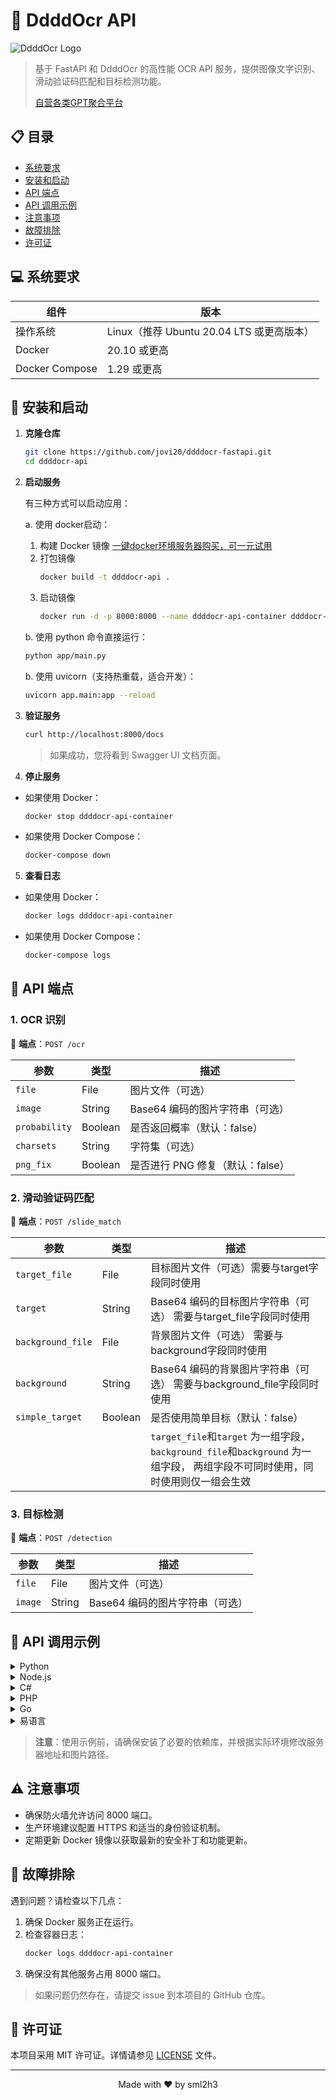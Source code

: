 # 🚀 DdddOcr API

![DdddOcr Logo](https://cdn.wenanzhe.com/img/logo.png!/crop/700x500a400a500)

> 基于 FastAPI 和 DdddOcr 的高性能 OCR API 服务，提供图像文字识别、滑动验证码匹配和目标检测功能。
> 
> [自营各类GPT聚合平台](https://juxiangyun.com)

## 📋 目录

- [系统要求](#-系统要求)
- [安装和启动](#-安装和启动)
- [API 端点](#-api-端点)
- [API 调用示例](#-api-调用示例)
- [注意事项](#-注意事项)
- [故障排除](#-故障排除)
- [许可证](#-许可证)

## 💻 系统要求

| 组件 | 版本 |
|------|------|
| 操作系统 | Linux（推荐 Ubuntu 20.04 LTS 或更高版本）|
| Docker | 20.10 或更高 |
| Docker Compose | 1.29 或更高 |

## 🚀 安装和启动

1. **克隆仓库**
   ```bash
   git clone https://github.com/jovi20/ddddocr-fastapi.git
   cd ddddocr-api
   ```

2. **启动服务**
   
   有三种方式可以启动应用：

   a. 使用 docker启动：
      1. 构建 Docker 镜像 [一键docker环境服务器购买，可一元试用](https://www.rainyun.com/ddddocr_) 
      2. 打包镜像
          ```bash
          docker build -t ddddocr-api .
          ```
      3. 启动镜像
         ```bash
         docker run -d -p 8000:8000 --name ddddocr-api-container ddddocr-api
         ```

   b. 使用 python 命令直接运行：
      ```bash
      python app/main.py
      ```
   
   b. 使用 uvicorn（支持热重载，适合开发）：
      ```bash
      uvicorn app.main:app --reload
      ```


3. **验证服务**
   ```bash
   curl http://localhost:8000/docs
   ```
   > 如果成功，您将看到 Swagger UI 文档页面。
   
4. **停止服务**

- 如果使用 Docker：
  ```bash
  docker stop ddddocr-api-container
  ```

- 如果使用 Docker Compose：
  ```bash
  docker-compose down
  ```
  
5. **查看日志**

- 如果使用 Docker：
  ```bash
  docker logs ddddocr-api-container
  ```

- 如果使用 Docker Compose：
  ```bash
  docker-compose logs
  ```

## 🔌 API 端点

### 1. OCR 识别

🔗 **端点**：`POST /ocr`

| 参数 | 类型 | 描述 |
|------|------|------|
| `file` | File | 图片文件（可选） |
| `image` | String | Base64 编码的图片字符串（可选） |
| `probability` | Boolean | 是否返回概率（默认：false） |
| `charsets` | String | 字符集（可选） |
| `png_fix` | Boolean | 是否进行 PNG 修复（默认：false） |

### 2. 滑动验证码匹配

🔗 **端点**：`POST /slide_match`

| 参数                                                                                        | 类型                                                                                         | 描述                                                                                         |
|-------------------------------------------------------------------------------------------|--------------------------------------------------------------------------------------------|--------------------------------------------------------------------------------------------|
| `target_file`                                                                             | File                                                                                       | 目标图片文件（可选）需要与target字段同时使用                                                                  |
| `target`                                                                                  | String                                                                                     | Base64 编码的目标图片字符串（可选） 需要与target_file字段同时使用                                                 |
| `background_file`                                                                         | File                                                                                       | 背景图片文件（可选）    需要与background字段同时使用                                                          |
| `background`                                                                              | String                                                                                     | Base64 编码的背景图片字符串（可选）  需要与background_file字段同时使用                                            |
| `simple_target`                                                                           | Boolean                                                                                    | 是否使用简单目标（默认：false）                                                                         |
|| |  `target_file`和`target` 为一组字段，`background_file`和`background` 为一组字段， 两组字段不可同时使用，同时使用则仅一组会生效 |


### 3. 目标检测

🔗 **端点**：`POST /detection`

| 参数 | 类型 | 描述 |
|------|------|------|
| `file` | File | 图片文件（可选） |
| `image` | String | Base64 编码的图片字符串（可选） |

## 📘 API 调用示例

<details>
<summary>Python</summary>

```python
import requests
import base64

url = "http://localhost:8000/ocr"
image_path = "path/to/your/image.jpg"

with open(image_path, "rb") as image_file:
    encoded_string = base64.b64encode(image_file.read()).decode('utf-8')

data = {
    "image": encoded_string,
    "probability": False,
    "png_fix": False
}

response = requests.post(url, data=data)
print(response.json())
```
</details>
<details>
<summary>Node.js</summary>

```javascript
const axios = require('axios');
const fs = require('fs');

const url = 'http://localhost:8000/ocr';
const imagePath = 'path/to/your/image.jpg';

const imageBuffer = fs.readFileSync(imagePath);
const base64Image = imageBuffer.toString('base64');

const data = {
  image: base64Image,
  probability: false,
  png_fix: false
};

axios.post(url, data)
  .then(response => {
    console.log(response.data);
  })
  .catch(error => {
    console.error('Error:', error);
  });
```
</details>

<details>
<summary>C#</summary>

```csharp
using System;
using System.Net.Http;
using System.IO;
using System.Threading.Tasks;

class Program
{
    static async Task Main(string[] args)
    {
        var url = "http://localhost:8000/ocr";
        var imagePath = "path/to/your/image.jpg";

        var imageBytes = File.ReadAllBytes(imagePath);
        var base64Image = Convert.ToBase64String(imageBytes);

        var client = new HttpClient();
        var content = new MultipartFormDataContent();
        content.Add(new StringContent(base64Image), "image");
        content.Add(new StringContent("false"), "probability");
        content.Add(new StringContent("false"), "png_fix");

        var response = await client.PostAsync(url, content);
        var result = await response.Content.ReadAsStringAsync();
        Console.WriteLine(result);
    }
}
```
</details>

<details>
<summary>PHP</summary>

```php
<?php

$url = 'http://localhost:8000/ocr';
$imagePath = 'path/to/your/image.jpg';

$imageData = base64_encode(file_get_contents($imagePath));

$data = array(
    'image' => $imageData,
    'probability' => 'false',
    'png_fix' => 'false'
);

$options = array(
    'http' => array(
        'header'  => "Content-type: application/x-www-form-urlencoded\r\n",
        'method'  => 'POST',
        'content' => http_build_query($data)
    )
);

$context  = stream_context_create($options);
$result = file_get_contents($url, false, $context);

echo $result;
?>
```
</details>

<details>
<summary>Go</summary>

```go
package main

import (
    "bytes"
    "encoding/base64"
    "encoding/json"
    "fmt"
    "io/ioutil"
    "net/http"
    "net/url"
)

func main() {
    apiURL := "http://localhost:8000/ocr"
    imagePath := "path/to/your/image.jpg"

    imageData, err := ioutil.ReadFile(imagePath)
    if err != nil {
        panic(err)
    }

    base64Image := base64.StdEncoding.EncodeToString(imageData)

    data := url.Values{}
    data.Set("image", base64Image)
    data.Set("probability", "false")
    data.Set("png_fix", "false")

    resp, err := http.PostForm(apiURL, data)
    if err != nil {
        panic(err)
    }
    defer resp.Body.Close()

    body, err := ioutil.ReadAll(resp.Body)
    if err != nil {
        panic(err)
    }

    fmt.Println(string(body))
}
```
</details>

<details>
<summary>易语言</summary>

```易语言
.版本 2

.程序集 调用OCR接口

.子程序 主函数, 整数型
.局部变量 请求头, QQ.HttpHeaders
.局部变量 请求内容, QQ.HttpMultiData
.局部变量 图片路径, 文本型
.局部变量 图片数据, 字节集
.局部变量 HTTP, QQ.Http

图片路径 ＝ "path/to/your/image.jpg"
图片数据 ＝ 读入文件 (图片路径)

请求头.添加 ("Content-Type", "application/x-www-form-urlencoded")

请求内容.添加文本 ("image", 到Base64 (图片数据))
请求内容.添加文本 ("probability", "false")
请求内容.添加文本 ("png_fix", "false")

HTTP.发送POST请求 ("http://localhost:8000/ocr", 请求内容, 请求头)

调试输出 (HTTP.获取返回文本())

返回 (0)
```
</details>

> **注意**：使用示例前，请确保安装了必要的依赖库，并根据实际环境修改服务器地址和图片路径。

## ⚠️ 注意事项

- 确保防火墙允许访问 8000 端口。
- 生产环境建议配置 HTTPS 和适当的身份验证机制。
- 定期更新 Docker 镜像以获取最新的安全补丁和功能更新。

## 🔧 故障排除

遇到问题？请检查以下几点：

1. 确保 Docker 服务正在运行。
2. 检查容器日志：
   ```bash
   docker logs ddddocr-api-container
   ```
3. 确保没有其他服务占用 8000 端口。

> 如果问题仍然存在，请提交 issue 到本项目的 GitHub 仓库。

## 📄 许可证

本项目采用 MIT 许可证。详情请参见 [LICENSE](LICENSE) 文件。

---

<p align="center">
  Made with ❤️ by sml2h3
</p>
